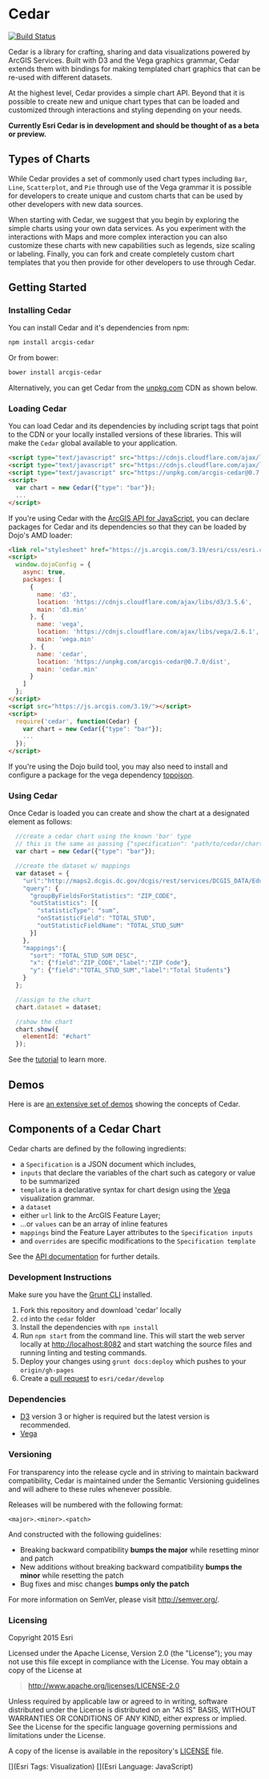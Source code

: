 # Cedar

[![Build Status](https://travis-ci.org/Esri/cedar.svg?branch=master)](https://travis-ci.org/Esri/cedar)

Cedar is a library for crafting, sharing and data visualizations powered by ArcGIS Services. Built with D3 and the Vega graphics grammar, Cedar extends them with bindings for making templated chart graphics that can be re-used with different datasets.

At the highest level, Cedar provides a simple chart API. Beyond that it is possible to create new and unique chart types that can be loaded and customized through interactions and styling depending on your needs.

**Currently Esri Cedar is in development and should be thought of as a beta or preview.**

## Types of Charts

While Cedar provides a set of commonly used chart types including `Bar`, `Line`, `Scatterplot`, and `Pie` through use of the Vega grammar it is possible for developers to create unique and custom charts that can be used by other developers with new data sources.

When starting with Cedar, we suggest that you begin by exploring the simple charts using your own data services. As you experiment with the interactions with Maps and more complex interaction you can also customize these charts with new capabilities such as legends, size scaling or labeling. Finally, you can fork and create completely custom chart templates that you then provide for other developers to use through Cedar.

## Getting Started

### Installing Cedar

You can install Cedar and it's dependencies from npm:
```bash
npm install arcgis-cedar
```

Or from bower:
```bash
bower install arcgis-cedar
```

Alternatively, you can get Cedar from the [unpkg.com](https://unpkg.com/) CDN as shown below.

### Loading Cedar

You can load Cedar and its dependencies by including script tags that point to the CDN or your locally installed versions of these libraries. This will make the `Cedar` global available to your application.

```html
<script type="text/javascript" src="https://cdnjs.cloudflare.com/ajax/libs/d3/3.5.6/d3.min.js"></script>
<script type="text/javascript" src="https://cdnjs.cloudflare.com/ajax/libs/vega/2.6.1/vega.min.js"></script>
<script type="text/javascript" src="https://unpkg.com/arcgis-cedar@0.7.0/dist/cedar.min.js"></script>
<script>
  var chart = new Cedar({"type": "bar"});
  ...
</script>
```

If you're using Cedar with the [ArcGIS API for JavaScript](developers.arcgis.com/javascript/), you can declare packages for Cedar and its dependencies so that they can be loaded by Dojo's AMD loader:

```html
<link rel="stylesheet" href="https://js.arcgis.com/3.19/esri/css/esri.css">
<script>
  window.dojoConfig = {
    async: true,
    packages: [
      {
        name: 'd3',
        location: 'https://cdnjs.cloudflare.com/ajax/libs/d3/3.5.6',
        main: 'd3.min'
      }, {
        name: 'vega',
        location: 'https://cdnjs.cloudflare.com/ajax/libs/vega/2.6.1',
        main: 'vega.min'
      }, {
        name: 'cedar',
        location: 'https://unpkg.com/arcgis-cedar@0.7.0/dist',
        main: 'cedar.min'
      }
    ]
  };
</script>
<script src="https://js.arcgis.com/3.19/"></script>
<script>
  require('cedar', function(Cedar) {
    var chart = new Cedar({"type": "bar"});
    ...
  });
</script>
```

If you're using the Dojo build tool, you may also need to install and configure a package for the vega dependency [topojson](https://github.com/topojson/topojson).

### Using Cedar

Once Cedar is loaded you can create and show the chart at a designated element as follows:

```js
  //create a cedar chart using the known 'bar' type
  // this is the same as passing {"specification": "path/to/cedar/charts/bar.json"}
  var chart = new Cedar({"type": "bar"});

  //create the dataset w/ mappings
  var dataset = {
    "url":"http://maps2.dcgis.dc.gov/dcgis/rest/services/DCGIS_DATA/Education_WebMercator/MapServer/5",
    "query": {
      "groupByFieldsForStatistics": "ZIP_CODE",
      "outStatistics": [{
        "statisticType": "sum",
        "onStatisticField": "TOTAL_STUD",
        "outStatisticFieldName": "TOTAL_STUD_SUM"
      }]
    },
    "mappings":{
      "sort": "TOTAL_STUD_SUM DESC",
      "x": {"field":"ZIP_CODE","label":"ZIP Code"},
      "y": {"field":"TOTAL_STUD_SUM","label":"Total Students"}
    }
  };

  //assign to the chart
  chart.dataset = dataset;

  //show the chart
  chart.show({
    elementId: "#chart"
  });
```

See the [tutorial](http://esri.github.io/cedar/tutorial) to learn more.

## Demos

Here is are [an extensive set of demos](http://esri.github.io/cedar/examples) showing the concepts of Cedar.

## Components of a Cedar Chart

Cedar charts are defined by the following ingredients:

- a `Specification` is a JSON document which includes,
 - `inputs` that declare the variables of the chart such as category or value to be summarized
 - `template` is a declarative syntax for chart design using the [Vega](http://trifacta.github.io/vega/) visualization grammar.
- a `dataset`
 - either `url` link to the ArcGIS Feature Layer;
 - ...or `values` can be an array of inline features
 - `mappings` bind the Feature Layer attributes to the `Specification inputs`
- and `overrides` are specific modifications to the `Specification template`

See the [API documentation](http://esri.github.io/cedar/api) for further details.

### Development Instructions

Make sure you have the [Grunt CLI](http://gruntjs.com/getting-started) installed.

1. Fork this repository and download 'cedar' locally
1. `cd` into the `cedar` folder
1. Install the dependencies with `npm install`
1. Run `npm start` from the command line. This will start the web server locally at [http://localhost:8082](http://localhost:8082) and start watching the source files and running linting and testing commands.
1. Deploy your changes using `grunt docs:deploy` which pushes to your `origin/gh-pages`
1. Create a [pull request](https://help.github.com/articles/creating-a-pull-request) to `esri/cedar/develop`

### Dependencies

* [D3](http://d3js.org/) version 3 or higher is required but the latest version is recommended.
* [Vega](http://vega.github.io/vega/)

### Versioning

For transparency into the release cycle and in striving to maintain backward compatibility, Cedar is maintained under the Semantic Versioning guidelines and will adhere to these rules whenever possible.

Releases will be numbered with the following format:

`<major>.<minor>.<patch>`

And constructed with the following guidelines:

* Breaking backward compatibility **bumps the major** while resetting minor and patch
* New additions without breaking backward compatibility **bumps the minor** while resetting the patch
* Bug fixes and misc changes **bumps only the patch**

For more information on SemVer, please visit <http://semver.org/>.


### Licensing
Copyright 2015 Esri

Licensed under the Apache License, Version 2.0 (the "License");
you may not use this file except in compliance with the License.
You may obtain a copy of the License at

> http://www.apache.org/licenses/LICENSE-2.0

Unless required by applicable law or agreed to in writing, software
distributed under the License is distributed on an "AS IS" BASIS,
WITHOUT WARRANTIES OR CONDITIONS OF ANY KIND, either express or implied.
See the License for the specific language governing permissions and
limitations under the License.

A copy of the license is available in the repository's [LICENSE](./LICENSE) file.

[](Esri Tags: Visualization)
[](Esri Language: JavaScript)
